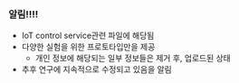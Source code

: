 ### 알림!!!!
- IoT control service관련 파일에 해당됨
- 다양한 실험을 위한 프로토타입만을 제공
    - 개인 정보에 해당되는 일부 정보들은 제거 후, 업로드된 상태
- 추후 연구에 지속적으로 수정되고 있음을 알림